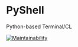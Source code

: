 # PyShell
Python-based Terminal/CL

[![Maintainability](https://api.codeclimate.com/v1/badges/eb4cad33a57920236435/maintainability)](https://codeclimate.com/github/UltraStudioLTD/PyShell/maintainability)
